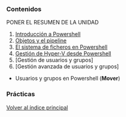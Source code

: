 ### Contenidos

PONER EL RESUMEN DE LA UNIDAD

1. [Introducción a Powershell](01_introducción.md)
2. [Objetos y el pipeline](02_pipelines.md)
3. [El sistema de ficheros en Powershell](03_sistema_ficheros.md)
4. [Gestión de Hyper-V desde Powershell](04_hyperv.md)
5. [Gestión de usuarios y grupos]
6. [Gestión avanzada de usuarios y grupos]
- Usuarios y grupos en Powershell (**Mover**)


### Prácticas





[Volver al índice principal](../index.md)